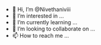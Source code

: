 - 👋 Hi, I’m @Nivethaniviii
- 👀 I’m interested in ...
- 🌱 I’m currently learning ...
- 💞️ I’m looking to collaborate on ...
- 📫 How to reach me ...

<!---
Nivethaniviii/Nivethaniviii is a ✨ special ✨ repository because its `README.md` (this file) appears on your GitHub profile.
You can click the Preview link to take a look at your changes.
--->
